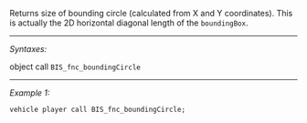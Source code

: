 Returns size of bounding circle (calculated from X and Y coordinates). This is actually the 2D horizontal diagonal length of the `boundingBox`.


---
*Syntaxes:*

object call `BIS_fnc_boundingCircle`

---
*Example 1:*

```sqf
vehicle player call BIS_fnc_boundingCircle;
```